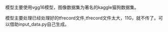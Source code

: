 模型主要使用vgg16模型，图像数据集为著名的kaggle猫狗数据集。

模型主要处理已经处理好的tfrecord文件,tfrecord文件太大，11G，就不传了。可以借助input_data.py自己生成。
